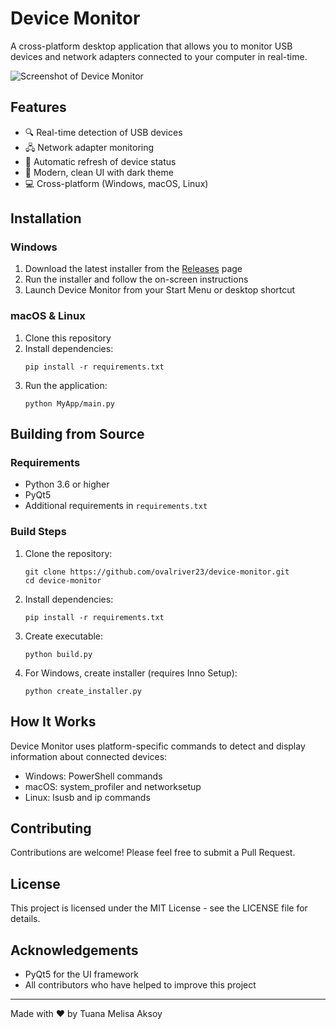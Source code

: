# Device Monitor

A cross-platform desktop application that allows you to monitor USB devices and network adapters connected to your computer in real-time.

![Screenshot of Device Monitor](https://via.placeholder.com/800x450.png?text=Device+Monitor+Screenshot)

## Features

- 🔍 Real-time detection of USB devices
- 🖧 Network adapter monitoring
- 🔄 Automatic refresh of device status
- 🌈 Modern, clean UI with dark theme
- 💻 Cross-platform (Windows, macOS, Linux)

## Installation

### Windows

1. Download the latest installer from the [Releases](https://github.com/YOUR_USERNAME/device-monitor/releases) page
2. Run the installer and follow the on-screen instructions
3. Launch Device Monitor from your Start Menu or desktop shortcut

### macOS & Linux

1. Clone this repository
2. Install dependencies:
   ```
   pip install -r requirements.txt
   ```
3. Run the application:
   ```
   python MyApp/main.py
   ```

## Building from Source

### Requirements

- Python 3.6 or higher
- PyQt5
- Additional requirements in `requirements.txt`

### Build Steps

1. Clone the repository:
   ```
   git clone https://github.com/ovalriver23/device-monitor.git
   cd device-monitor
   ```

2. Install dependencies:
   ```
   pip install -r requirements.txt
   ```

3. Create executable:
   ```
   python build.py
   ```

4. For Windows, create installer (requires Inno Setup):
   ```
   python create_installer.py
   ```

## How It Works

Device Monitor uses platform-specific commands to detect and display information about connected devices:

- Windows: PowerShell commands
- macOS: system_profiler and networksetup
- Linux: lsusb and ip commands

## Contributing

Contributions are welcome! Please feel free to submit a Pull Request.

## License

This project is licensed under the MIT License - see the LICENSE file for details.

## Acknowledgements

- PyQt5 for the UI framework
- All contributors who have helped to improve this project

---

Made with ❤️ by Tuana Melisa Aksoy
